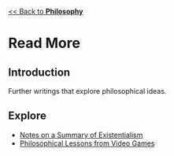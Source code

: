 [<< Back to **Philosophy**](https://pranigopu.github.io/philosophy)

# Read More
## Introduction
Further writings that explore philosophical ideas.

## Explore
- [Notes on a Summary of Existentialism](https://pranigopu.github.io/philosophy/read-more/notes-on-summary-of-existentialism.html)
- [Philosophical Lessons from Video Games](https://pranigopu.github.io/philosophy/read-more/philosophical-lessons-from-video-games.html)